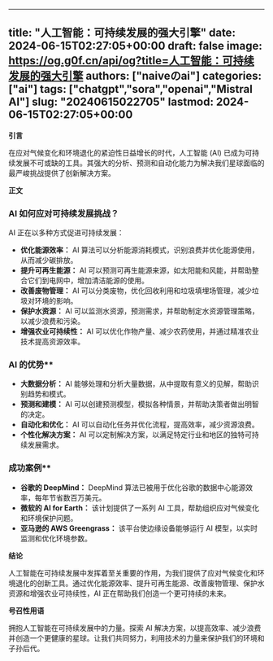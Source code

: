 
---
title: "人工智能：可持续发展的强大引擎"
date: 2024-06-15T02:27:05+00:00
draft: false
image: https://og.g0f.cn/api/og?title=人工智能：可持续发展的强大引擎
authors: ["naiveのai"]
categories: ["ai"]
tags: ["chatgpt","sora","openai","Mistral AI"]
slug: "20240615022705"
lastmod: 2024-06-15T02:27:05+00:00
---
**引言**

在应对气候变化和环境退化的紧迫性日益增长的时代，人工智能 (AI) 已成为可持续发展不可或缺的工具。其强大的分析、预测和自动化能力为解决我们星球面临的最严峻挑战提供了创新解决方案。

**正文**

### AI 如何应对可持续发展挑战？

AI 正在以多种方式促进可持续发展：

* **优化能源效率：** AI 算法可以分析能源消耗模式，识别浪费并优化能源使用，从而减少碳排放。
* **提升可再生能源：** AI 可以预测可再生能源来源，如太阳能和风能，并帮助整合它们到电网中，增加清洁能源的使用。
* **改善废物管理：** AI 可以分类废物，优化回收利用和垃圾填埋场管理，减少垃圾对环境的影响。
* **保护水资源：** AI 可以监测水资源，预测需求，并帮助制定水资源管理策略，以减少浪费和污染。
* **增强农业可持续性：** AI 可以优化作物产量、减少农药使用，并通过精准农业技术提高资源效率。

### AI 的优势**

* **大数据分析：** AI 能够处理和分析大量数据，从中提取有意义的见解，帮助识别趋势和模式。
* **预测和建模：** AI 可以创建预测模型，模拟各种情景，并帮助决策者做出明智的决定。
* **自动化和优化：** AI 可以自动化任务并优化流程，提高效率，减少资源浪费。
* **个性化解决方案：** AI 可以定制解决方案，以满足特定行业和地区的独特可持续发展需求。

### 成功案例**

* **谷歌的 DeepMind：** DeepMind 算法已被用于优化谷歌的数据中心能源效率，每年节省数百万美元。
* **微软的 AI for Earth：** 该计划提供了一系列 AI 工具，帮助组织应对气候变化和环境保护问题。
* **亚马逊的 AWS Greengrass：** 该平台使边缘设备能够运行 AI 模型，以实时监测和优化环境参数。

**结论**

人工智能在可持续发展中发挥着至关重要的作用，为我们提供了应对气候变化和环境退化的创新工具。通过优化能源效率、提升可再生能源、改善废物管理、保护水资源和增强农业可持续性，AI 正在帮助我们创造一个更可持续的未来。

**号召性用语**

拥抱人工智能在可持续发展中的力量。探索 AI 解决方案，以提高效率、减少浪费并创造一个更健康的星球。让我们共同努力，利用技术的力量来保护我们的环境和子孙后代。